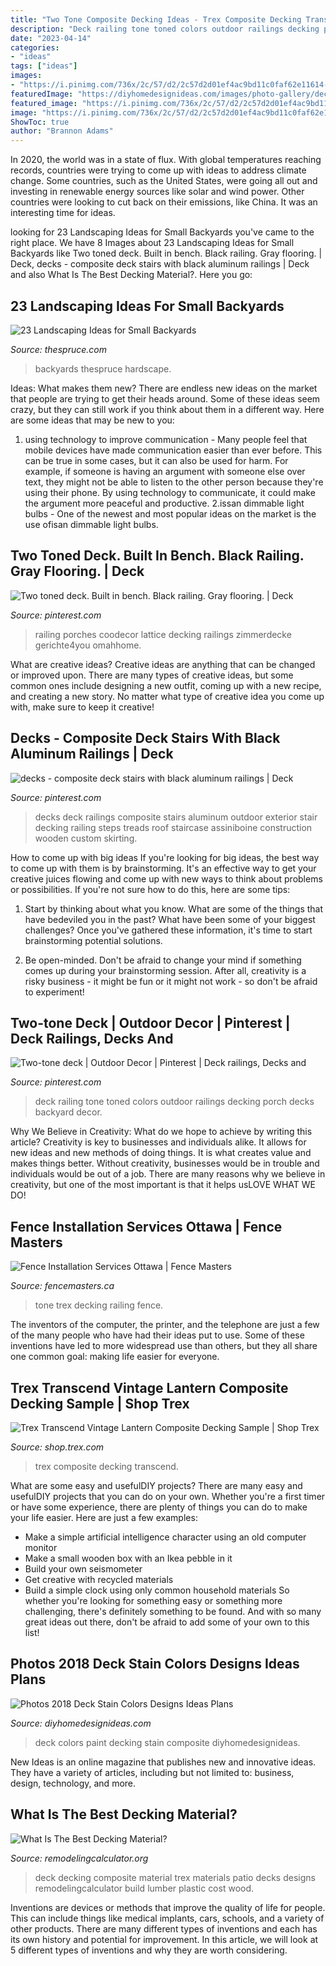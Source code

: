```yaml
---
title: "Two Tone Composite Decking Ideas - Trex Composite Decking Transcend"
description: "Deck railing tone toned colors outdoor railings decking porch decks backyard decor"
date: "2023-04-14"
categories:
- "ideas"
tags: ["ideas"]
images:
- "https://i.pinimg.com/736x/2c/57/d2/2c57d2d01ef4ac9bd11c0faf62e11614--deck-stairs-deck-railings.jpg"
featuredImage: "https://diyhomedesignideas.com/images/photo-gallery/deck/paint-colors-3/photo-1.jpg"
featured_image: "https://i.pinimg.com/736x/2c/57/d2/2c57d2d01ef4ac9bd11c0faf62e11614--deck-stairs-deck-railings.jpg"
image: "https://i.pinimg.com/736x/2c/57/d2/2c57d2d01ef4ac9bd11c0faf62e11614--deck-stairs-deck-railings.jpg"
ShowToc: true
author: "Brannon Adams"
---
```



In 2020, the world was in a state of flux. With global temperatures reaching records, countries were trying to come up with ideas to address climate change. Some countries, such as the United States, were going all out and investing in renewable energy sources like solar and wind power. Other countries were looking to cut back on their emissions, like China. It was an interesting time for ideas.

	

		
looking for 23 Landscaping Ideas for Small Backyards you've came to the right place. We have 8 Images about 23 Landscaping Ideas for Small Backyards like Two toned deck. Built in bench. Black railing. Gray flooring. | Deck, decks - composite deck stairs with black aluminum railings | Deck and also What Is The Best Decking Material?. Here you go:
		
    
## 23 Landscaping Ideas For Small Backyards

<img loading=lazy src="https://www.thespruce.com/thmb/lE2ViMQfYXGW72JULLZdIYQoPHU=/960x0/filters:no_upscale():max_bytes(150000):strip_icc()/BeyondLandscaping-43e6ea72b7dc41459000cd6ada8a8b91.jpg" onerror="this.onerror=null;this.src='https://tse4.mm.bing.net/th?id=OIP.jSC9RcNSiyFacEixWz5xGQHaE5&amp;pid=15.1';" alt="23 Landscaping Ideas for Small Backyards">

_Source: thespruce.com_

>backyards thespruce hardscape. 

	

Ideas: What makes them new?
There are endless new ideas on the market that people are trying to get their heads around. Some of these ideas seem crazy, but they can still work if you think about them in a different way. Here are some ideas that may be new to you: 
1. using technology to improve communication - Many people feel that mobile devices have made communication easier than ever before. This can be true in some cases, but it can also be used for harm. For example, if someone is having an argument with someone else over text, they might not be able to listen to the other person because they're using their phone. By using technology to communicate, it could make the argument more peaceful and productive. 
2.issan dimmable light bulbs - One of the newest and most popular ideas on the market is the use ofisan dimmable light bulbs.

    
## Two Toned Deck. Built In Bench. Black Railing. Gray Flooring. | Deck

<img loading=lazy src="https://i.pinimg.com/originals/c3/ee/d5/c3eed5c659d13678b69eb54de9d02c19.jpg" onerror="this.onerror=null;this.src='https://tse1.mm.bing.net/th?id=OIP.cTj4poe7BogCD371lYDFFwHaJ4&amp;pid=15.1';" alt="Two toned deck. Built in bench. Black railing. Gray flooring. | Deck">

_Source: pinterest.com_

>railing porches coodecor lattice decking railings zimmerdecke gerichte4you omahhome. 

	

What are creative ideas?
Creative ideas are anything that can be changed or improved upon. There are many types of creative ideas, but some common ones include designing a new outfit, coming up with a new recipe, and creating a new story. No matter what type of creative idea you come up with, make sure to keep it creative!

    
## Decks - Composite Deck Stairs With Black Aluminum Railings | Deck

<img loading=lazy src="https://i.pinimg.com/736x/2c/57/d2/2c57d2d01ef4ac9bd11c0faf62e11614--deck-stairs-deck-railings.jpg" onerror="this.onerror=null;this.src='https://tse1.mm.bing.net/th?id=OIP.ABuvNqFMnBo2oiEI6HQNtQHaLH&amp;pid=15.1';" alt="decks - composite deck stairs with black aluminum railings | Deck">

_Source: pinterest.com_

>decks deck railings composite stairs aluminum outdoor exterior stair decking railing steps treads roof staircase assiniboine construction wooden custom skirting. 

	

How to come up with big ideas
If you're looking for big ideas, the best way to come up with them is by brainstorming. It's an effective way to get your creative juices flowing and come up with new ways to think about problems or possibilities. If you're not sure how to do this, here are some tips:
1. Start by thinking about what you know. What are some of the things that have bedeviled you in the past? What have been some of your biggest challenges? Once you've gathered these information, it's time to start brainstorming potential solutions.

2. Be open-minded. Don't be afraid to change your mind if something comes up during your brainstorming session. After all, creativity is a risky business - it might be fun or it might not work - so don't be afraid to experiment!


    
## Two-tone Deck | Outdoor Decor | Pinterest | Deck Railings, Decks And

<img loading=lazy src="https://s-media-cache-ak0.pinimg.com/736x/4b/06/23/4b062308e7307b6c0e587ce6eb168f22--deck-colors-porch-ideas.jpg" onerror="this.onerror=null;this.src='https://tse2.mm.bing.net/th?id=OIP.MVy-Qqg4gKlzOgC1GUio-AHaJ3&amp;pid=15.1';" alt="Two-tone deck | Outdoor Decor | Pinterest | Deck railings, Decks and">

_Source: pinterest.com_

>deck railing tone toned colors outdoor railings decking porch decks backyard decor. 

	

Why We Believe in Creativity: What do we hope to achieve by writing this article?
Creativity is key to businesses and individuals alike. It allows for new ideas and new methods of doing things. It is what creates value and makes things better. Without creativity, businesses would be in trouble and individuals would be out of a job. There are many reasons why we believe in creativity, but one of the most important is that it helps usLOVE WHAT WE DO!

    
## Fence Installation Services Ottawa | Fence Masters

<img loading=lazy src="http://www.fencemasters.ca/wp-content/uploads/2017/04/Trex-Decking-with-Trex-2-tone-Railing-13.jpg" onerror="this.onerror=null;this.src='https://tse3.mm.bing.net/th?id=OIP.tc_AyF2OF36NYhoYwLNrCwHaFj&amp;pid=15.1';" alt="Fence Installation Services Ottawa | Fence Masters">

_Source: fencemasters.ca_

>tone trex decking railing fence. 

	

The inventors of the computer, the printer, and the telephone are just a few of the many people who have had their ideas put to use. Some of these inventions have led to more widespread use than others, but they all share one common goal: making life easier for everyone.

    
## Trex Transcend Vintage Lantern Composite Decking Sample | Shop Trex

<img loading=lazy src="https://shop.trex.com/images/thumbs/0002293_trex-transcend-composite-decking-sample-in-vintage-lantern.jpeg" onerror="this.onerror=null;this.src='https://tse3.mm.bing.net/th?id=OIP.Nbq9Jk2UOSfwo7eKNNGm9gHaHa&amp;pid=15.1';" alt="Trex Transcend Vintage Lantern Composite Decking Sample | Shop Trex">

_Source: shop.trex.com_

>trex composite decking transcend. 

	

What are some easy and usefulDIY projects?
There are many easy and usefulDIY projects that you can do on your own. Whether you're a first timer or have some experience, there are plenty of things you can do to make your life easier. Here are just a few examples: 
- Make a simple artificial intelligence character using an old computer monitor 
- Make a small wooden box with an Ikea pebble in it 
- Build your own seismometer 
- Get creative with recycled materials 
- Build a simple clock using only common household materials 
So whether you're looking for something easy or something more challenging, there's definitely something to be found. And with so many great ideas out there, don't be afraid to add some of your own to this list!

    
## Photos 2018 Deck Stain Colors Designs Ideas Plans

<img loading=lazy src="https://diyhomedesignideas.com/images/photo-gallery/deck/paint-colors-3/photo-1.jpg" onerror="this.onerror=null;this.src='https://tse2.mm.bing.net/th?id=OIP.RZSGvqwRHeEEKcKSeUoYAAHaE_&amp;pid=15.1';" alt="Photos 2018 Deck Stain Colors Designs Ideas Plans">

_Source: diyhomedesignideas.com_

>deck colors paint decking stain composite diyhomedesignideas. 

	

New Ideas is an online magazine that publishes new and innovative ideas. They have a variety of articles, including but not limited to: business, design, technology, and more.

    
## What Is The Best Decking Material?

<img loading=lazy src="http://www.remodelingcalculator.org/wp-content/uploads/Trex-deck-1.jpg" onerror="this.onerror=null;this.src='https://tse4.mm.bing.net/th?id=OIP.BxShl-RXSwHCaGVcIGgP1QHaE7&amp;pid=15.1';" alt="What Is The Best Decking Material?">

_Source: remodelingcalculator.org_

>deck decking composite material trex materials patio decks designs remodelingcalculator build lumber plastic cost wood. 

	

Inventions are devices or methods that improve the quality of life for people. This can include things like medical implants, cars, schools, and a variety of other products. There are many different types of inventions and each has its own history and potential for improvement. In this article, we will look at 5 different types of inventions and why they are worth considering.

